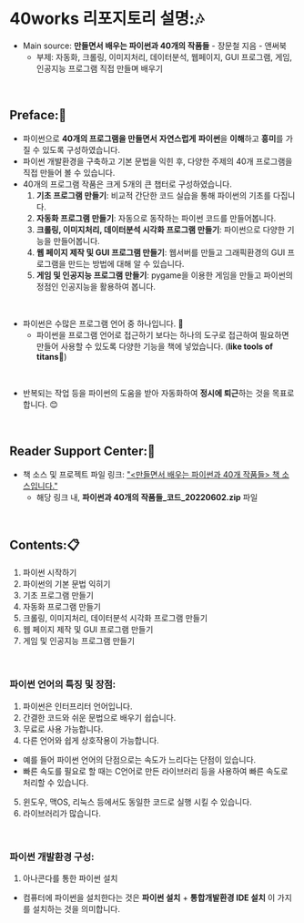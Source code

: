 # 40works 리포지토리 설명::notes:
- Main source: **만들면서 배우는 파이썬과 40개의 작품들** - 장문철 지음 - 앤써북
  - 부제: 자동화, 크롤링, 이미지처리, 데이터분석, 웹페이지, GUI 프로그램, 게임, 인공지능 프로그램 직접 만들며 배우기

<br>

## Preface::bookmark_tabs:
- 파이썬으로 **40개의 프로그램을 만들면서** **자연스럽게** **파이썬**을 **이해**하고 **흥미**를 가질 수 있도록 구성하였습니다.
- 파이썬 개발환경을 구축하고 기본 문법을 익힌 후, 다양한 주제의 40개 프로그램을 직접 만들어 볼 수 있습니다.
- 40개의 프로그램 작품은 크게 5개의 큰 챕터로 구성하였습니다.
    1. **기초 프로그램 만들기**: 비교적 간단한 코드 실습을 통해 파이썬의 기초를 다집니다.
    2. **자동화 프로그램 만들기**: 자동으로 동작하는 파이썬 코드를 만들어봅니다.
    3. **크롤링, 이미지처리, 데이터분석 시각화 프로그램 만들기**: 파이썬으로 다양한 기능을 만들어봅니다.
    4. **웹 페이지 제작 및 GUI 프로그램 만들기**: 웹서버를 만들고 그래픽환경의 GUI 프로그램을 만드는 방법에 대해 알 수 있습니다.
    5. **게임 및 인공지능 프로그램 만들기**: pygame을 이용한 게임을 만들고 파이썬의 정점인 인공지능을 활용하여 봅니다.

<br>

- 파이썬은 수많은 프로그램 언어 중 하나입니다. :snake:
  - 파이썬을 프로그램 언어로 접근하기 보다는 하나의 도구로 접근하여 필요하면 만들어 사용할 수 있도록 다양한 기능을 책에 넣었습니다. (**like tools of titans**:trident:)

<br>

- 반복되는 작업 등을 파이썬의 도움을 받아 자동화하여 **정시에 퇴근**하는 것을 목표로 합니다. :blush:

<br>

## Reader Support Center::open_file_folder:
- 책 소스 및 프로젝트 파일 링크: <a href="https://cafe.naver.com/answerbook/4080" target="_blank">"<만들면서 배우는 파이썬과 40개 작품들> 책 소스입니다."</a>
  - 해당 링크 내, **파이썬과 40개의 작품들_코드_20220602.zip** 파일

<br>

## Contents::clipboard:
1. 파이썬 시작하기
2. 파이썬의 기본 문법 익히기
3. 기초 프로그램 만들기
4. 자동화 프로그램 만들기
5. 크롤링, 이미지처리, 데이터분석 시각화 프로그램 만들기
6. 웹 페이지 제작 및 GUI 프로그램 만들기 
7. 게임 및 인공지능 프로그램 만들기


<br>

### 파이썬 언어의 특징 및 장점:
1. 파이썬은 인터프리터 언어입니다.
2. 간결한 코드와 쉬운 문법으로 배우기 쉽습니다.
3. 무료로 사용 가능합니다.
4. 다른 언어와 쉽게 상호작용이 가능합니다.
- 예를 들어 파이썬 언어의 단점으로는 속도가 느리다는 단점이 있습니다.
- 빠른 속도를 필요로 할 때는 C언어로 만든 라이브러리 등을 사용하여 빠른 속도로 처리할 수 있습니다.
5. 윈도우, 맥OS, 리눅스 등에서도 동일한 코드로 실행 시킬 수 있습니다.
6. 라이브러리가 많습니다.

<br>

### 파이썬 개발환경 구성:
1. 아나콘다를 통한 파이썬 설치
- 컴퓨터에 파이썬을 설치한다는 것은 **파이썬 설치** + **통합개발환경 IDE 설치** 이 가지를 설치하는 것을 의미합니다.

<br>

